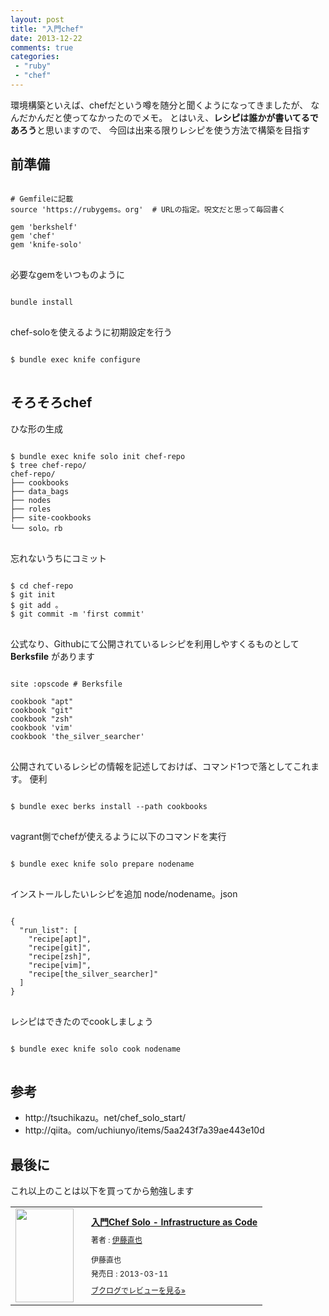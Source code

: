 ```yaml
---
layout: post
title: "入門chef"
date: 2013-12-22
comments: true
categories:
 - "ruby"
 - "chef"
---
```


環境構築といえば、chefだという噂を随分と聞くようになってきましたが、
なんだかんだと使ってなかったのでメモ。
とはいえ、**レシピは誰かが書いてるであろう**と思いますので、
今回は出来る限りレシピを使う方法で構築を目指す

## 前準備

<pre>
<code class="ruby">
# Gemfileに記載
source 'https://rubygems。org'  # URLの指定。呪文だと思って毎回書く

gem 'berkshelf'
gem 'chef'
gem 'knife-solo'
</code>
</pre>

必要なgemをいつものように

<pre>
<code class="bash">
bundle install
</code>
</pre>

chef-soloを使えるように初期設定を行う

<pre>
<code class="bash">
$ bundle exec knife configure
</code>
</pre>

## そろそろchef

ひな形の生成

<pre>
<code class="bash">
$ bundle exec knife solo init chef-repo
$ tree chef-repo/
chef-repo/
├── cookbooks
├── data_bags
├── nodes
├── roles
├── site-cookbooks
└── solo。rb
</code>
</pre>

忘れないうちにコミット

<pre>
<code class="bash">
$ cd chef-repo
$ git init
$ git add 。
$ git commit -m 'first commit'
</code>
</pre>

公式なり、Githubにて公開されているレシピを利用しやすくるものとして **Berksfile** があります

<pre>
<code class="bash">
site :opscode # Berksfile

cookbook "apt"
cookbook "git"
cookbook "zsh"
cookbook 'vim'
cookbook 'the_silver_searcher'
</code>
</pre>

公開されているレシピの情報を記述しておけば、コマンド1つで落としてこれます。
便利

<pre>
<code class="bash">
$ bundle exec berks install --path cookbooks
</code>
</pre>

vagrant側でchefが使えるように以下のコマンドを実行

<pre>
<code class="bash">
$ bundle exec knife solo prepare nodename
</code>
</pre>

インストールしたいレシピを追加
node/nodename。json
<pre>
<code class="javascript">
{
  "run_list": [
    "recipe[apt]",
    "recipe[git]",
    "recipe[zsh]",
    "recipe[vim]",
    "recipe[the_silver_searcher]"
  ]
}
</code>
</pre>

レシピはできたのでcookしましょう

<pre>
<code class="javascript">
$ bundle exec knife solo cook nodename
</code>
</pre>

## 参考

- http://tsuchikazu。net/chef_solo_start/
- http://qiita。com/uchiunyo/items/5aa243f7a39ae443e10d

## 最後に

これ以上のことは以下を買ってから勉強します

<div class="booklog_html"><table><tr><td class="booklog_html_image"><a href="http://www。amazon。co。jp/%E5%85%A5%E9%96%80Chef-Solo-Infrastructure-as-Code-ebook/dp/B00BSPH158%3FSubscriptionId%3D0AVSM5SVKRWTFMG7ZR82%26tag%3Dbooklog。jp-22%26linkCode%3Dxm2%26camp%3D2025%26creative%3D165953%26creativeASIN%3DB00BSPH158" target="_blank"><img src="http://ecx。images-amazon。com/images/I/31u6VLGX2kL。_SL160_。jpg" width="93" height="150" style="border:0;border-radius:0;" /></a></td><td class="booklog_html_info" style="padding-left:20px;"><div class="booklog_html_title" style="margin-bottom:10px;font-size:14px;font-weight:bold;"><a href="http://www。amazon。co。jp/%E5%85%A5%E9%96%80Chef-Solo-Infrastructure-as-Code-ebook/dp/B00BSPH158%3FSubscriptionId%3D0AVSM5SVKRWTFMG7ZR82%26tag%3Dbooklog。jp-22%26linkCode%3Dxm2%26camp%3D2025%26creative%3D165953%26creativeASIN%3DB00BSPH158" target="_blank">入門Chef Solo - Infrastructure as Code</a></div><div style="margin-bottom:10px;"><div class="booklog_html_author" style="margin-bottom:15px;font-size:12px;;line-height:1。2em">著者 : <a href="http://booklog。jp/author/%E4%BC%8A%E8%97%A4%E7%9B%B4%E4%B9%9F" target="_blank">伊藤直也</a></div><div class="booklog_html_manufacturer" style="margin-bottom:5px;font-size:12px;;line-height:1。2em">伊藤直也</div><div class="booklog_html_release" style="font-size:12px;;line-height:1。2em">発売日 : 2013-03-11</div></div><div class="booklog_html_link_amazon"><a href="http://booklog。jp/item/1/B00BSPH158" style="font-size:12px;" target="_blank">ブクログでレビューを見る»</a></div></td></tr></table></div>
